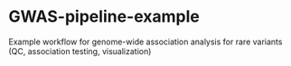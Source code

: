 # GWAS-pipeline-example
Example workflow for genome-wide association analysis for rare variants (QC, association testing, visualization)
